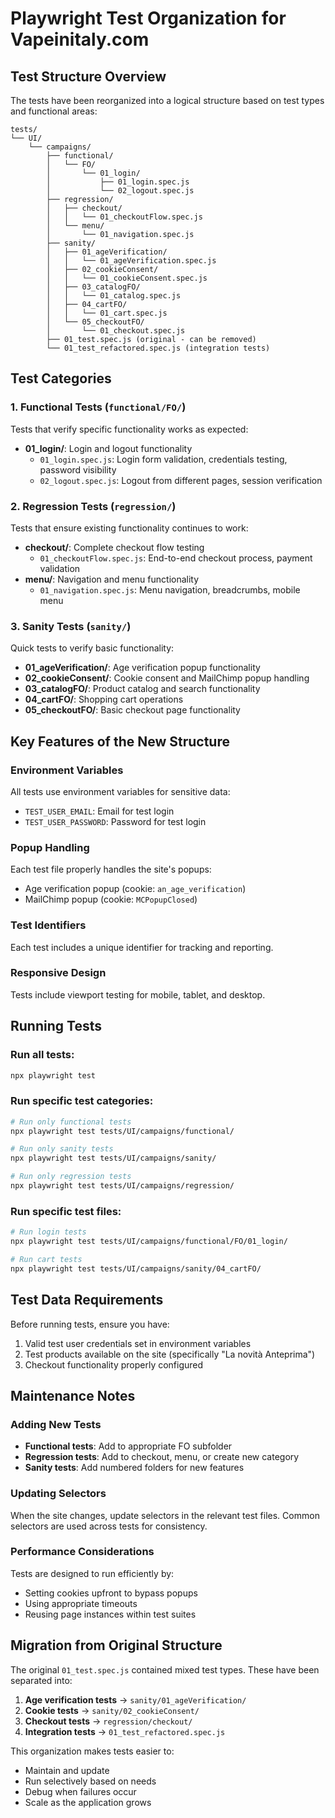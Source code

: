 # Playwright Test Organization for Vapeinitaly.com

## Test Structure Overview

The tests have been reorganized into a logical structure based on test types and functional areas:

```
tests/
└── UI/
    └── campaigns/
        ├── functional/
        │   └── FO/
        │       └── 01_login/
        │           ├── 01_login.spec.js
        │           └── 02_logout.spec.js
        ├── regression/
        │   ├── checkout/
        │   │   └── 01_checkoutFlow.spec.js
        │   └── menu/
        │       └── 01_navigation.spec.js
        ├── sanity/
        │   ├── 01_ageVerification/
        │   │   └── 01_ageVerification.spec.js
        │   ├── 02_cookieConsent/
        │   │   └── 01_cookieConsent.spec.js
        │   ├── 03_catalogFO/
        │   │   └── 01_catalog.spec.js
        │   ├── 04_cartFO/
        │   │   └── 01_cart.spec.js
        │   └── 05_checkoutFO/
        │       └── 01_checkout.spec.js
        ├── 01_test.spec.js (original - can be removed)
        └── 01_test_refactored.spec.js (integration tests)
```

## Test Categories

### 1. Functional Tests (`functional/FO/`)
Tests that verify specific functionality works as expected:
- **01_login/**: Login and logout functionality
  - `01_login.spec.js`: Login form validation, credentials testing, password visibility
  - `02_logout.spec.js`: Logout from different pages, session verification

### 2. Regression Tests (`regression/`)
Tests that ensure existing functionality continues to work:
- **checkout/**: Complete checkout flow testing
  - `01_checkoutFlow.spec.js`: End-to-end checkout process, payment validation
- **menu/**: Navigation and menu functionality
  - `01_navigation.spec.js`: Menu navigation, breadcrumbs, mobile menu

### 3. Sanity Tests (`sanity/`)
Quick tests to verify basic functionality:
- **01_ageVerification/**: Age verification popup functionality
- **02_cookieConsent/**: Cookie consent and MailChimp popup handling
- **03_catalogFO/**: Product catalog and search functionality
- **04_cartFO/**: Shopping cart operations
- **05_checkoutFO/**: Basic checkout page functionality

## Key Features of the New Structure

### Environment Variables
All tests use environment variables for sensitive data:
- `TEST_USER_EMAIL`: Email for test login
- `TEST_USER_PASSWORD`: Password for test login

### Popup Handling
Each test file properly handles the site's popups:
- Age verification popup (cookie: `an_age_verification`)
- MailChimp popup (cookie: `MCPopupClosed`)

### Test Identifiers
Each test includes a unique identifier for tracking and reporting.

### Responsive Design
Tests include viewport testing for mobile, tablet, and desktop.

## Running Tests

### Run all tests:
```bash
npx playwright test
```

### Run specific test categories:
```bash
# Run only functional tests
npx playwright test tests/UI/campaigns/functional/

# Run only sanity tests
npx playwright test tests/UI/campaigns/sanity/

# Run only regression tests
npx playwright test tests/UI/campaigns/regression/
```

### Run specific test files:
```bash
# Run login tests
npx playwright test tests/UI/campaigns/functional/FO/01_login/

# Run cart tests
npx playwright test tests/UI/campaigns/sanity/04_cartFO/
```

## Test Data Requirements

Before running tests, ensure you have:
1. Valid test user credentials set in environment variables
2. Test products available on the site (specifically "La novità Anteprima")
3. Checkout functionality properly configured

## Maintenance Notes

### Adding New Tests
- **Functional tests**: Add to appropriate FO subfolder
- **Regression tests**: Add to checkout, menu, or create new category
- **Sanity tests**: Add numbered folders for new features

### Updating Selectors
When the site changes, update selectors in the relevant test files. Common selectors are used across tests for consistency.

### Performance Considerations
Tests are designed to run efficiently by:
- Setting cookies upfront to bypass popups
- Using appropriate timeouts
- Reusing page instances within test suites

## Migration from Original Structure

The original `01_test.spec.js` contained mixed test types. These have been separated into:
1. **Age verification tests** → `sanity/01_ageVerification/`
2. **Cookie tests** → `sanity/02_cookieConsent/`  
3. **Checkout tests** → `regression/checkout/`
4. **Integration tests** → `01_test_refactored.spec.js`

This organization makes tests easier to:
- Maintain and update
- Run selectively based on needs
- Debug when failures occur
- Scale as the application grows
